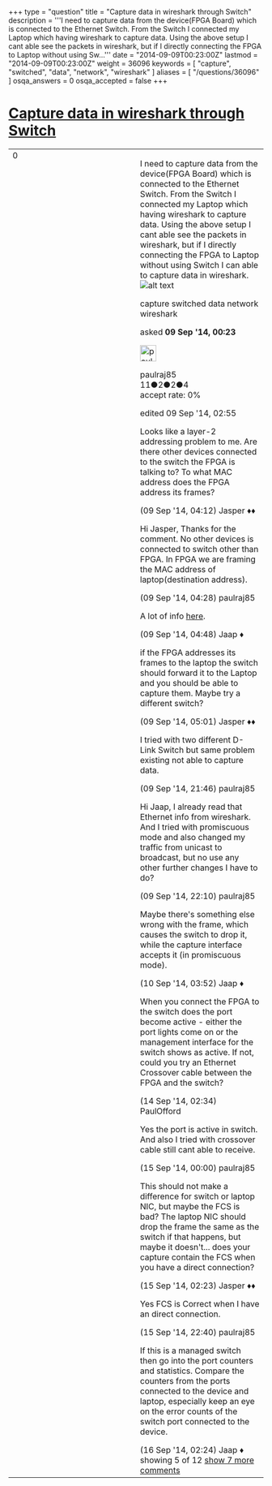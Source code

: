 +++
type = "question"
title = "Capture data in wireshark through Switch"
description = '''I need to capture data from the device(FPGA Board) which is connected to the Ethernet Switch. From the Switch I connected my Laptop which having wireshark to capture data. Using the above setup I cant able see the packets in wireshark, but if I directly connecting the FPGA to Laptop without using Sw...'''
date = "2014-09-09T00:23:00Z"
lastmod = "2014-09-09T00:23:00Z"
weight = 36096
keywords = [ "capture", "switched", "data", "network", "wireshark" ]
aliases = [ "/questions/36096" ]
osqa_answers = 0
osqa_accepted = false
+++

<div class="headNormal">

# [Capture data in wireshark through Switch](/questions/36096/capture-data-in-wireshark-through-switch)

</div>

<div id="main-body">

<div id="askform">

<table id="question-table" style="width:100%;"><colgroup><col style="width: 50%" /><col style="width: 50%" /></colgroup><tbody><tr class="odd"><td style="width: 30px; vertical-align: top"><div class="vote-buttons"><div id="post-36096-score" class="post-score" title="current number of votes">0</div><div id="favorite-count" class="favorite-count"></div></div></td><td><div id="item-right"><div class="question-body"><p>I need to capture data from the device(FPGA Board) which is connected to the Ethernet Switch. From the Switch I connected my Laptop which having wireshark to capture data. Using the above setup I cant able see the packets in wireshark, but if I directly connecting the FPGA to Laptop without using Switch I can able to capture data in wireshark.<img src="https://osqa-ask.wireshark.org/upfiles/switchnet_1.jpg" alt="alt text" /></p></div><div id="question-tags" class="tags-container tags">capture switched data network wireshark</div><div id="question-controls" class="post-controls"></div><div class="post-update-info-container"><div class="post-update-info post-update-info-user"><p>asked <strong>09 Sep '14, 00:23</strong></p><img src="https://secure.gravatar.com/avatar/4cbb1f65ba1a6ff95e49802e0a31d131?s=32&amp;d=identicon&amp;r=g" class="gravatar" width="32" height="32" alt="paulraj85&#39;s gravatar image" /><p>paulraj85<br />
<span class="score" title="11 reputation points">11</span><span title="2 badges"><span class="badge1">●</span><span class="badgecount">2</span></span><span title="2 badges"><span class="silver">●</span><span class="badgecount">2</span></span><span title="4 badges"><span class="bronze">●</span><span class="badgecount">4</span></span><br />
<span class="accept_rate" title="Rate of the user&#39;s accepted answers">accept rate:</span> <span title="paulraj85 has no accepted answers">0%</span></p></img></div><div class="post-update-info post-update-info-edited"><p>edited 09 Sep '14, 02:55</p></div></div><div id="comments-container-36096" class="comments-container"><span id="36101"></span><div id="comment-36101" class="comment"><div id="post-36101-score" class="comment-score"></div><div class="comment-text"><p>Looks like a layer-2 addressing problem to me. Are there other devices connected to the switch the FPGA is talking to? To what MAC address does the FPGA address its frames?</p></div><div id="comment-36101-info" class="comment-info"><span class="comment-age">(09 Sep '14, 04:12)</span> Jasper ♦♦</div></div><span id="36104"></span><div id="comment-36104" class="comment"><div id="post-36104-score" class="comment-score"></div><div class="comment-text"><p>Hi Jasper, Thanks for the comment. No other devices is connected to switch other than FPGA. In FPGA we are framing the MAC address of laptop(destination address).</p></div><div id="comment-36104-info" class="comment-info"><span class="comment-age">(09 Sep '14, 04:28)</span> paulraj85</div></div><span id="36105"></span><div id="comment-36105" class="comment"><div id="post-36105-score" class="comment-score"></div><div class="comment-text"><p>A lot of info <a href="http://wiki.wireshark.org/CaptureSetup/Ethernet">here</a>.</p></div><div id="comment-36105-info" class="comment-info"><span class="comment-age">(09 Sep '14, 04:48)</span> Jaap ♦</div></div><span id="36107"></span><div id="comment-36107" class="comment"><div id="post-36107-score" class="comment-score"></div><div class="comment-text"><p>if the FPGA addresses its frames to the laptop the switch should forward it to the Laptop and you should be able to capture them. Maybe try a different switch?</p></div><div id="comment-36107-info" class="comment-info"><span class="comment-age">(09 Sep '14, 05:01)</span> Jasper ♦♦</div></div><span id="36134"></span><div id="comment-36134" class="comment"><div id="post-36134-score" class="comment-score"></div><div class="comment-text"><p>I tried with two different D-Link Switch but same problem existing not able to capture data.</p></div><div id="comment-36134-info" class="comment-info"><span class="comment-age">(09 Sep '14, 21:46)</span> paulraj85</div></div><span id="36135"></span><div id="comment-36135" class="comment not_top_scorer"><div id="post-36135-score" class="comment-score"></div><div class="comment-text"><p>Hi Jaap, I already read that Ethernet info from wireshark. And I tried with promiscuous mode and also changed my traffic from unicast to broadcast, but no use any other further changes I have to do?</p></div><div id="comment-36135-info" class="comment-info"><span class="comment-age">(09 Sep '14, 22:10)</span> paulraj85</div></div><span id="36145"></span><div id="comment-36145" class="comment not_top_scorer"><div id="post-36145-score" class="comment-score"></div><div class="comment-text"><p>Maybe there's something else wrong with the frame, which causes the switch to drop it, while the capture interface accepts it (in promiscuous mode).</p></div><div id="comment-36145-info" class="comment-info"><span class="comment-age">(10 Sep '14, 03:52)</span> Jaap ♦</div></div><span id="36310"></span><div id="comment-36310" class="comment not_top_scorer"><div id="post-36310-score" class="comment-score"></div><div class="comment-text"><p>When you connect the FPGA to the switch does the port become active - either the port lights come on or the management interface for the switch shows as active. If not, could you try an Ethernet Crossover cable between the FPGA and the switch?</p></div><div id="comment-36310-info" class="comment-info"><span class="comment-age">(14 Sep '14, 02:34)</span> PaulOfford</div></div><span id="36318"></span><div id="comment-36318" class="comment not_top_scorer"><div id="post-36318-score" class="comment-score"></div><div class="comment-text"><p>Yes the port is active in switch. And also I tried with crossover cable still cant able to receive.</p></div><div id="comment-36318-info" class="comment-info"><span class="comment-age">(15 Sep '14, 00:00)</span> paulraj85</div></div><span id="36319"></span><div id="comment-36319" class="comment not_top_scorer"><div id="post-36319-score" class="comment-score"></div><div class="comment-text"><p>This should not make a difference for switch or laptop NIC, but maybe the FCS is bad? The laptop NIC should drop the frame the same as the switch if that happens, but maybe it doesn't... does your capture contain the FCS when you have a direct connection?</p></div><div id="comment-36319-info" class="comment-info"><span class="comment-age">(15 Sep '14, 02:23)</span> Jasper ♦♦</div></div><span id="36350"></span><div id="comment-36350" class="comment not_top_scorer"><div id="post-36350-score" class="comment-score"></div><div class="comment-text"><p>Yes FCS is Correct when I have an direct connection.</p></div><div id="comment-36350-info" class="comment-info"><span class="comment-age">(15 Sep '14, 22:40)</span> paulraj85</div></div><span id="36354"></span><div id="comment-36354" class="comment not_top_scorer"><div id="post-36354-score" class="comment-score"></div><div class="comment-text"><p>If this is a managed switch then go into the port counters and statistics. Compare the counters from the ports connected to the device and laptop, especially keep an eye on the error counts of the switch port connected to the device.</p></div><div id="comment-36354-info" class="comment-info"><span class="comment-age">(16 Sep '14, 02:24)</span> Jaap ♦</div></div></div><div id="comment-tools-36096" class="comment-tools"><span class="comments-showing"> showing 5 of 12 </span> <a href="#" class="show-all-comments-link">show 7 more comments</a></div><div class="clear"></div><div id="comment-36096-form-container" class="comment-form-container"></div><div class="clear"></div></div></td></tr></tbody></table>

</div>

</div>

